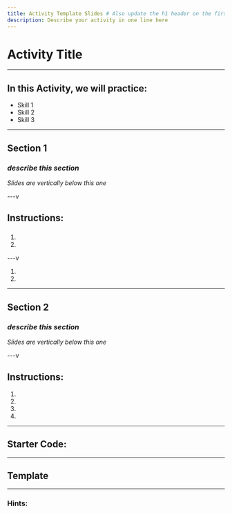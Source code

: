 ```yaml
---
title: Activity Template Slides # Also update the h1 header on the first slide to the same name
description: Describe your activity in one line here
---
```



<!--- An Activity is an experience that individual students (or groups of students) are completing on their own. --->

# Activity Title

<!--- Enter Title of Activity here Here --->

---

## In this Activity, we will practice:

<!--- Insert Skills that are being practiced. Simple syntax is fine, e.g., "Using pallets." "Building a hash function"--->

- Skill 1
- Skill 2
- Skill 3

---

## Section 1

### _describe this section_

_Slides are vertically below this one_ 

---v

## Instructions:

<!--- Write numeric instructions in the order that the instructor will complete them. Put 1-2 steps on each slide.

Use language that is as direct and straightforward as possible for each instruction. Consider starting each instruction with a verb (e.g., "Open the XXX file", "Call the XXX API").

If any particular instruction is complicated, use multiple sentences or insert an image.

For the last instruction, clarify what 'success' looks like at the end of the workshop.
--->

###

1.
1.

---v

1.
1.

---

## Section 2

### _describe this section_

_Slides are vertically below this one_ 

---v

## Instructions:

<!--- Write numeric instructions in the order that the instructor will complete them. Put 1-2 steps on each slide.

Use language that is as direct and straightforward as possible for each instruction. Consider starting each instruction with a verb (e.g., "Open the XXX file", "Call the XXX API").

If any particular instruction is complicated, use multiple sentences or insert an image.

For the last instruction, clarify what 'success' looks like at the end of the workshop.
--->

1.
1.
1.
1.

---

## Starter Code:

<!--- If there is any starter code that is needed for this exercise, please insert a link to it here, or even the code snippet itself. If there is no starter code, erase this section. --->

---

## Template

<!--- If there is any kind of template that learners are filling in to complete this activity, link to it here.

If you want to use Rust code outside of the Substrate context, you may want to use a EvCxR template.

If you want to use Substrate or other proprietary tools,
--->

---

### Hints:

<!--- Add hints for any instructions or steps that are particularly complicated. Hints should not entirely provide the answer, but should provide a reference point for users to find the answer. --->
